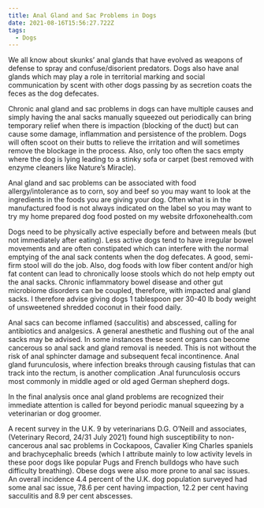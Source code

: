 ```yaml
---
title: Anal Gland and Sac Problems in Dogs
date: 2021-08-16T15:56:27.722Z
tags:
  - Dogs
---
```

  
 We all know about skunks’ anal glands that have evolved as weapons of defense to spray and confuse/disorient predators. Dogs also have anal glands which may play a role in territorial marking and social communication by scent with other dogs passing by as secretion coats the feces as the dog defecates.


Chronic anal gland and sac problems in dogs can have multiple causes and simply having the anal sacks manually squeezed out periodically can bring temporary relief when there is impaction (blocking of the duct) but can cause some damage, inflammation and persistence of the problem. Dogs will often scoot on their butts to relieve the irritation and will sometimes remove the blockage in the process. Also, only too often the sacs empty where the dog is lying leading to a stinky sofa or carpet (best removed with enzyme cleaners like Nature’s Miracle).


 Anal gland and sac problems can be associated with food allergy/intolerance as to corn, soy and beef so you may want to look at the ingredients in the foods you are giving your dog. Often what is in the manufactured food is not always indicated on the label so you may want to try my home prepared dog food posted on my website drfoxonehealth.com


Dogs need to be physically active especially before and between meals (but not immediately after eating). Less active dogs tend to have irregular bowel movements and are often constipated which can interfere with the normal emptying of the anal sack contents when the dog defecates. A good, semi-firm stool will do the job. Also, dog foods with low fiber content and/or high fat content can lead to chronically loose stools which do not help empty out the anal sacks. Chronic inflammatory bowel disease and other gut microbiome disorders can be coupled, therefore, with impacted anal gland sacks.  I therefore advise giving dogs 1 tablespoon per 30-40 lb body weight of unsweetened shredded coconut in their food daily.


Anal sacs can become inflamed (sacculitis) and abscessed, calling for antibiotics and analgesics. A general anesthetic and flushing out of the anal sacks may be advised. In some instances these scent organs can become cancerous so anal sack and gland removal is needed. This is not without the risk of anal sphincter damage and subsequent fecal incontinence. Anal gland furunculosis, where infection breaks through causing fistulas that can track into the rectum, is another complication .Anal furunculosis occurs most commonly in middle aged or old aged German shepherd dogs.

 In the final analysis once anal gland problems are recognized their immediate attention is called for beyond periodic manual squeezing by a veterinarian or dog groomer.

A recent survey in the U.K. 9 by veterinarians D.G. O’Neill and associates, (Veterinary Record, 24/31 July 2021) found high susceptibility to non-cancerous anal sac problems in Cockapoos, Cavalier King Charles spaniels and brachycephalic breeds (which I attribute mainly to low activity levels in these poor dogs like popular Pugs and French bulldogs who have such difficulty breathing). Obese dogs were also more prone to anal sac issues. An overall incidence 4.4 percent of the U.K. dog population surveyed had some anal sac issue, 78.6 per cent having impaction, 12.2 per cent having sacculitis and  8.9 per cent abscesses.
